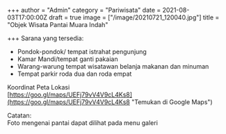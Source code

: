 +++
author = "Admin"
category = "Pariwisata"
date = 2021-08-03T17:00:00Z
draft = true
image = ["/image/20210721_120040.jpg"]
title = "Objek Wisata Pantai Muara Indah"

+++
Sarana yang tersedia:

* Pondok-pondok/ tempat istrahat pengunjung
* Kamar Mandi/tempat ganti pakaian
* Warang-warung tempat wisatawan belanja makanan dan minuman
* Tempat parkir roda dua dan roda empat

Koordinat Peta Lokasi  
[https://goo.gl/maps/UEFj79vV4V9cL4Ks8](https://goo.gl/maps/UEFj79vV4V9cL4Ks8 "Temukan di Google Maps")

Catatan:  
Foto mengenai pantai dapat dilihat pada menu galeri